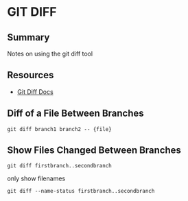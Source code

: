 # GIT DIFF

## Summary

Notes on using the git diff tool

## Resources

- [Git Diff Docs](https://git-scm.com/docs/git-diff)

## Diff of a File Between Branches

```console
git diff branch1 branch2 -- {file}
```

## Show Files Changed Between Branches

```console
git diff firstbranch..secondbranch
```

only show filenames

```console
git diff --name-status firstbranch..secondbranch
```
